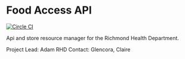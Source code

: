 # Food Access API

[![Circle CI](https://circleci.com/gh/codeforrva/foodaccessapi.svg?style=svg)](https://circleci.com/gh/codeforrva/foodaccessapi)

Api and store resource manager for the Richmond Health Department.

Project Lead: Adam
RHD Contact: Glencora, Claire
